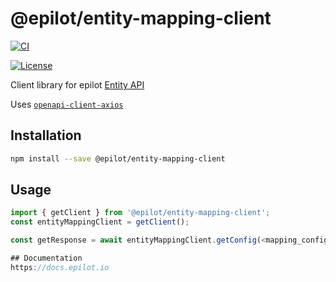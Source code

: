 # @epilot/entity-mapping-client

[![CI](https://github.com/epilot-dev/sdk-js/workflows/CI/badge.svg)](https://github.com/epilot-dev/sdk-js/actions?query=workflow%3ACI)
<!-- [![npm version](https://img.shields.io/npm/v/@epilot/entity-mapping-client.svg)](https://www.npmjs.com/package/@epilot/entity-mapping-client) -->
<!-- [![bundle size](https://img.shields.io/bundlephobia/minzip/@epilot/entity-mapping-client?label=gzip%20bundle)](https://bundlephobia.com/package/@epilot/entity-mapping-client) -->
[![License](http://img.shields.io/:license-mit-blue.svg)](https://github.com/epilot-dev/sdk-js/blob/main/LICENSE)

Client library for epilot [Entity API](https://docs.epilot.io/api/entity)

Uses [`openapi-client-axios`](https://github.com/openapistack/openapi-client-axios)

## Installation

```bash
npm install --save @epilot/entity-mapping-client
```

## Usage

```typescript
import { getClient } from '@epilot/entity-mapping-client';
const entityMappingClient = getClient();

const getResponse = await entityMappingClient.getConfig(<mapping_config_id>);

## Documentation
https://docs.epilot.io

